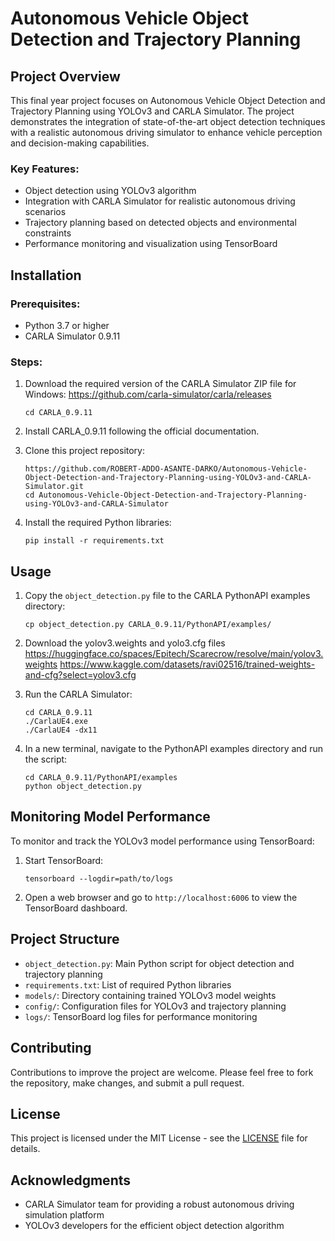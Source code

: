 # Autonomous Vehicle Object Detection and Trajectory Planning

## Project Overview

This final year project focuses on Autonomous Vehicle Object Detection and Trajectory Planning using YOLOv3 and CARLA Simulator. The project demonstrates the integration of state-of-the-art object detection techniques with a realistic autonomous driving simulator to enhance vehicle perception and decision-making capabilities.

### Key Features:
- Object detection using YOLOv3 algorithm
- Integration with CARLA Simulator for realistic autonomous driving scenarios
- Trajectory planning based on detected objects and environmental constraints
- Performance monitoring and visualization using TensorBoard

## Installation

### Prerequisites:
- Python 3.7 or higher
- CARLA Simulator 0.9.11

### Steps:

1. Download the required version of the CARLA Simulator ZIP file for Windows:
   https://github.com/carla-simulator/carla/releases
   ```
   cd CARLA_0.9.11
   ```

3. Install CARLA_0.9.11 following the official documentation.

4. Clone this project repository:
   ```
   https://github.com/ROBERT-ADDO-ASANTE-DARKO/Autonomous-Vehicle-Object-Detection-and-Trajectory-Planning-using-YOLOv3-and-CARLA-Simulator.git
   cd Autonomous-Vehicle-Object-Detection-and-Trajectory-Planning-using-YOLOv3-and-CARLA-Simulator
   ```

5. Install the required Python libraries:
   ```
   pip install -r requirements.txt
   ```

## Usage

1. Copy the `object_detection.py` file to the CARLA PythonAPI examples directory:
   ```
   cp object_detection.py CARLA_0.9.11/PythonAPI/examples/
   ```

2. Download the yolov3.weights and yolo3.cfg files
   https://huggingface.co/spaces/Epitech/Scarecrow/resolve/main/yolov3.weights
   https://www.kaggle.com/datasets/ravi02516/trained-weights-and-cfg?select=yolov3.cfg

4. Run the CARLA Simulator:
   ```
   cd CARLA_0.9.11
   ./CarlaUE4.exe
   ./CarlaUE4 -dx11
   ```

5. In a new terminal, navigate to the PythonAPI examples directory and run the script:
   ```
   cd CARLA_0.9.11/PythonAPI/examples
   python object_detection.py
   ```

## Monitoring Model Performance

To monitor and track the YOLOv3 model performance using TensorBoard:

1. Start TensorBoard:
   ```
   tensorboard --logdir=path/to/logs
   ```

2. Open a web browser and go to `http://localhost:6006` to view the TensorBoard dashboard.

## Project Structure

- `object_detection.py`: Main Python script for object detection and trajectory planning
- `requirements.txt`: List of required Python libraries
- `models/`: Directory containing trained YOLOv3 model weights
- `config/`: Configuration files for YOLOv3 and trajectory planning
- `logs/`: TensorBoard log files for performance monitoring

## Contributing

Contributions to improve the project are welcome. Please feel free to fork the repository, make changes, and submit a pull request.

## License

This project is licensed under the MIT License - see the [LICENSE](LICENSE) file for details.

## Acknowledgments

- CARLA Simulator team for providing a robust autonomous driving simulation platform
- YOLOv3 developers for the efficient object detection algorithm

